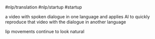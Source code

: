 #nlp/translation 
#nlp/startup 
#startup 

a video with spoken dialogue in one language and applies AI to quickly reproduce that video with the dialogue in another language

 lip movements continue to look natural
 